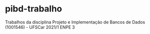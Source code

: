 # pibd-trabalho
Trabalhos da disciplina Projeto e Implementação de Bancos de Dados (1001546) - UFSCar 2021/1 ENPE 3
